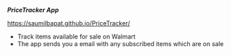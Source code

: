 ***PriceTracker App***

https://saumilbapat.github.io/PriceTracker/

- Track items available for sale on Walmart
- The app sends you a email with any subscribed items which are on sale

